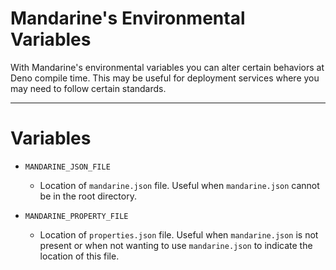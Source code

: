 # Mandarine's Environmental Variables
With Mandarine's environmental variables you can alter certain behaviors at Deno compile time. This may be useful for deployment services where you may need to follow certain standards.

----

# Variables

- `MANDARINE_JSON_FILE`
    - Location of `mandarine.json` file. Useful when `mandarine.json` cannot be in the root directory.

- `MANDARINE_PROPERTY_FILE`
    - Location of `properties.json` file. Useful when `mandarine.json` is not present or when not wanting to use `mandarine.json` to indicate the location of this file.
